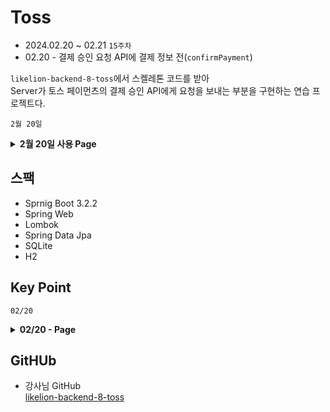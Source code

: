 # Toss
- 2024.02.20 ~ 02.21 `15주차`
- 02.20 - 결제 승인 요청 API에 결제 정보 전(`confirmPayment`)

`likelion-backend-8-toss`에서 스켈레톤 코드를 받아  
Server가 토스 페이먼츠의 결제 승인 API에게 요청을 보내는 부분을 구현하는 연습 프로젝트다.

`2월 20일`
<details>
<summary><strong>2월 20일 사용 Page</strong></summary>

- Http Interface
<div>RestClientConfig: HttpClient 객체</div>
<div>PaymentConfirmDto</div>
<div>TossHttpService: 요청을 보내기 위한 방식을 정의(요청을 보내줄 Http Client 객체 필요)</div>
<div>OrderService: TossHttpService을 실제로 사용하는 OrderService</div>
<div>TossController: Front에서 보내는 결제 승인 요청을 받아주기 위한 Controller</div>

</details>

## 스팩

- Sprnig Boot 3.2.2
- Spring Web
- Lombok
- Spring Data Jpa
- SQLite
- H2

## Key Point

`02/20`
<details>
<summary><strong> 02/20 - Page </strong></summary>

- Http Interface  
[RestClientConfig](/src/main/java/com/example/toss/config/RestClientConfig.java)  
=> Http Interface의 객체, 실제로 요청을 보내줄 역할을 담당하고 있다.
```java
@Configuration
// Http Client 객체, RestClient 설정
public class RestClientConfig {
  @Value("${toss.secret}")
  private String tossSecret;

  @Bean
  public RestClient tossClient() {
    // Base64 방식으로 tossSecrest + :을 인코딩
    String basicAuth = Base64.getEncoder().encodeToString((tossSecret + ":").getBytes());
    return RestClient
            .builder()
            .baseUrl("https://api.tosspayments.com/v1")
            // "Authorization" 헤더 설정
            .defaultHeader("Authorization", String.format("Basic %s", basicAuth))
            .build();
  }

  @Bean
  // Spring Boot가 httpService의 의존성이 tossClient에 있다는 걸 알아서
  // tossClient가 먼저 Bean으로 생성이 되어진다.
  public TossHttpService httpService() {
    return HttpServiceProxyFactory
            .builderFor(RestClientAdapter.create(tossClient()))
            .build()
            .createClient(TossHttpService.class);
  }
}
```

[TossHttpService](/src/main/java/com/example/toss/service/TossHttpService.java)  
=> 요청을 보내기 위한 방식을 정의만 하고 있다.
```java
@HttpExchange("/payments")
public interface TossHttpService {

  // 결제 승인 요청 API
  @PostExchange("/confirm")
  Object confirmPayment(@RequestBody PaymentConfirmDto dto);

  @GetExchange("/{paymentKey}")
  Object getPayment(
    @PathVariable("paymentKey")
    String paymentKey
  );

  @PostExchange("/{paymentKey}/cancel")
  Object cancelPayment(
    @PathVariable("paymentKey")
    String paymentKey,
    @RequestBody
    PaymentCancelDto dto
  );
}
```

[OrderService](/src/main/java/com/example/toss/service/OrderService.java)  
- confirmPayment  
  => 결제 승인을 위한 메서드, HTTP 요청이 toss 서버에 보내진다.
```java
@Slf4j
@Service
@RequiredArgsConstructor
// TossHttpService을 실제로 사용하는 OrderService
public class OrderService {
  private final TossHttpService tossService;
  private final ItemRepository itemRepository;
  private final OrderRepository orderRepository;

  // 결제 승인을 위한 메서드
  public Object confirmPayment(PaymentConfirmDto dto) {
    // HTTP 요청이 toss 서버에게 보내진다.
    Object tossPaymentObj = tossService.confirmPayment(dto);
    log.info(tossPaymentObj.toString());
    
    return  tossPaymentObj;
  }
}
```

OrderService.confirmPayment() -> tossService.confirmPayment()로 흐름이 이어진다.
```java
@HttpExchange("/payments")
public interface TossHttpService {

  // 결제 승인 요청 API
  @PostExchange("/confirm")
  Object confirmPayment(@RequestBody PaymentConfirmDto dto);
}
```

</details>


## GitHUb

- 강사님 GitHub  
[likelion-backend-8-toss](https://github.com/edujeeho0/likelion-backend-8-toss)